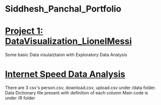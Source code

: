 # Siddhesh_Panchal_Portfolio

# [Project 1: DataVisualization_LionelMessi](https://github.com/Catalian10/DataVisualization_LionelMessi)
Some basic Data visulaiztaion with Exploratory Data Analysis


# [Internet Speed Data Analysis](https://github.com/Catalian10/Internet-Speed-Data-Analysis)
There are 3 csv's person.csv, download.csv, upload.csv under /data folder.
Data Dictionary file present with definition of each column
Main code is under /R folder
